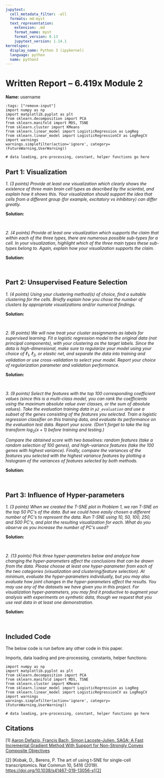 ```yaml
---
jupytext:
  cell_metadata_filter: -all
  formats: md:myst
  text_representation:
    extension: .md
    format_name: myst
    format_version: 0.13
    jupytext_version: 1.14.1
kernelspec:
  display_name: Python 3 (ipykernel)
  language: python
  name: python3
---
```


# Written Report – 6.419x Module 2

<div class="author"><b>Name:</b> username</div>

```{code-cell}
:tags: ["remove-input"]
import numpy as np
import matplotlib.pyplot as plt
from sklearn.decomposition import PCA
from sklearn.manifold import MDS, TSNE
from sklearn.cluster import KMeans
from sklearn.linear_model import LogisticRegression as LogReg
from sklearn.linear_model import LogisticRegressionCV as LogRegCV
import warnings
warnings.simplefilter(action='ignore', category=(FutureWarning,UserWarning))

# data loading, pre-processing, constant, helper functions go here
```

## Part 1: Visualization

*1. (3 points) Provide at least one visualization which clearly shows the existence of three main brain cell types as described by the scientist, and explain how it shows this. Your visualization should support the idea that cells from a different group (for example, excitatory vs inhibitory) can differ greatly.*

**Solution:**


<br>

*2. (4 points) Provide at least one visualization which supports the claim that within each of the three types, there are numerous possible sub-types for a cell. In your visualization, highlight which of the three main types these sub-types belong to. Again, explain how your visualization supports the claim.*

**Solution:**


<br>

## Part 2: Unsupervised Feature Selection

*1. (4 points) Using your clustering method(s) of choice, find a suitable clustering for the cells. Briefly explain how you chose the number of clusters by appropriate visualizations and/or numerical findings.*

**Solution:**


<br>

*2. (6 points) We will now treat your cluster assignments as labels for supervised learning. Fit a logistic regression model to the original data (not principal components), with your clustering as the target labels. Since the data is high-dimensional, make sure to regularize your model using your choice of $\ell_1$, $\ell_2$, or elastic net, and separate the data into training and validation or use cross-validation to select your model. Report your choice of regularization parameter and validation performance.*

**Solution:**


<br>

*3. (9 points) Select the features with the top 100 corresponding coefficient values (since this is a multi-class model, you can rank the coefficients using the maximum absolute value over classes, or the sum of absolute values). Take the evaluation training data in `p2_evaluation` and use a subset of the genes consisting of the features you selected. Train a logistic regression classifier on this training data, and evaluate its performance on the evaluation test data. Report your score. (Don't forget to take the log transform $\log_2(x+1)$ before training and testing.)*

*Compare the obtained score with two baselines: random features (take a random selection of 100 genes), and high-variance features (take the 100 genes with highest variance). Finally, compare the variances of the features you selected with the highest variance features by plotting a histogram of the variances of features selected by both methods.*

**Solution:**


<br>

## Part 3: Influence of Hyper-parameters

*1. (3 points) When we created the T-SNE plot in Problem 1, we ran T-SNE on the top 50 PC's of the data. But we could have easily chosen a different number of PC's to represent the data. Run T-SNE using 10, 50, 100, 250, and 500 PC's, and plot the resulting visualization for each. What do you observe as you increase the number of PC's used?*

**Solution:**


<br>

*2. (13 points) Pick three hyper-parameters below and analyze how changing the hyper-parameters affect the conclusions that can be drawn from the data. Please choose at least one hyper-parameter from each of the two categories (visualization and clustering/feature selection). At minimum, evaluate the hyper-parameters individually, but you may also evaluate how joint changes in the hyper-parameters affect the results. You may use any of the datasets we have given you in this project. For visualization hyper-parameters, you may find it productive to augment your analysis with experiments on synthetic data, though we request that you use real data in at least one demonstration.*

**Solution:**


<br>


## Included Code

The below code is run before any other code in this paper.

Imports, data loading and pre-processing, constants, helper functions:

```
import numpy as np
import matplotlib.pyplot as plt
from sklearn.decomposition import PCA
from sklearn.manifold import MDS, TSNE
from sklearn.cluster import KMeans
from sklearn.linear_model import LogisticRegression as LogReg
from sklearn.linear_model import LogisticRegressionCV as LogRegCV
import warnings
warnings.simplefilter(action='ignore', category=(FutureWarning,UserWarning))

# data loading, pre-processing, constant, helper functions go here
```

## Citations

\[1] [Aaron Defazio, Francis Bach, Simon Lacoste-Julien. SAGA: A Fast Incremental Gradient Method With Support for Non-Strongly Convex Composite Objectives][1]

\[2] [Kobak, D., Berens, P. The art of using t-SNE for single-cell transcriptomics. Nat Commun 10, 5416 (2019). https://doi.org/10.1038/s41467-019-13056-x][2]

 [1]: https://www.di.ens.fr/~fbach/Defazio_NIPS2014.pdf
 [2]: https://doi.org/10.1038/s41467-019-13056-x
